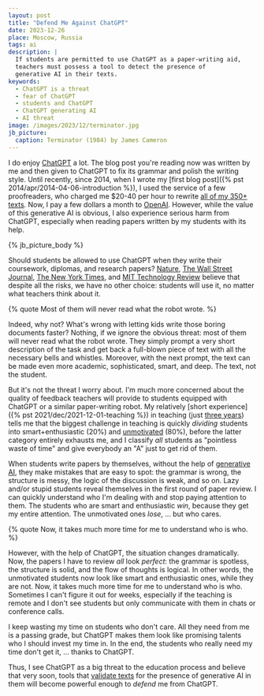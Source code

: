 ```yaml
---
layout: post
title: "Defend Me Against ChatGPT"
date: 2023-12-26
place: Moscow, Russia
tags: ai
description: |
  If students are permitted to use ChatGPT as a paper-writing aid, 
  teachers must possess a tool to detect the presence of 
  generative AI in their texts.
keywords:
  - ChatGPT is a threat
  - fear of ChatGPT
  - students and ChatGPT
  - ChatGPT generating AI
  - AI threat
image: /images/2023/12/terminator.jpg
jb_picture:
  caption: Terminator (1984) by James Cameron
---
```


I do enjoy [ChatGPT](https://en.wikipedia.org/wiki/ChatGPT) a lot. 
The blog post you're reading now was written by me and
then given to ChatGPT to fix its grammar and polish the writing style. Until
recently, since 2014, when I wrote my [first blog post]({% pst 2014/apr/2014-04-06-introduction %}), 
I used the service of a
few proofreaders, who charged me $20-40 per hour to rewrite 
[all of my 350+ texts](/contents.html). 
Now, I pay a few dollars a month to [OpenAI](https://openai.com/). However, while the value of
this generative AI is obvious, I also experience serious harm from ChatGPT,
especially when reading papers written by my students with its help.

<!--more-->

{% jb_picture_body %}

Should students be allowed to use ChatGPT when they write their coursework,
diplomas, and research papers?
[Nature](https://www.nature.com/articles/d41586-023-03507-3),
[The Wall Street Journal](https://www.wsj.com/tech/ai/teachers-ai-classroom-schools-678d7d84),
[The New York Times](https://www.nytimes.com/2023/02/02/learning/students-chatgpt.html), 
and
[MIT Technology Review](https://www.technologyreview.com/2023/04/06/1071059/chatgpt-change-not-destroy-education-openai/)
believe that despite all the risks, we have no other choice: students will use
it, no matter what teachers think about it.

{% quote Most of them will never read what the robot wrote. %}

Indeed, why not? What's wrong with letting kids write those boring documents
faster? Nothing, if we ignore the obvious threat: most of them will never read
what the robot wrote. They simply prompt a very short description of the task
and get back a full-blown piece of text with all the necessary bells and
whistles. Moreover, with the next prompt, the text can be made even more
academic, sophisticated, smart, and deep. The text, not the student.

But it's not the threat I worry about. I'm much more concerned about the quality
of feedback teachers will provide to students equipped with ChatGPT or a
similar paper-writing robot. My relatively [short experience]({% pst 2021/dec/2021-12-01-teaching %}) in teaching
(just [three years](/teaching.html)) tells me that the biggest challenge in teaching is quickly
_dividing_ students into smart+enthusiastic (20%) and 
[unmotivated](https://www.gcu.edu/blog/teaching-school-administration/myth-unmotivated-students) (80%), before
the latter category entirely exhausts me, and I classify _all_ students
as "pointless waste of time" and give everybody an "A" just to get rid of
them.

When students write papers by themselves, without the help of 
[generative AI](https://en.wikipedia.org/wiki/Generative_artificial_intelligence),
they make mistakes that are easy to spot: the grammar is wrong, the structure
is messy, the logic of the discussion is weak, and so on. Lazy and/or
stupid students reveal themselves in the first round of paper review. I
can quickly understand who I'm dealing with and stop paying attention to them.
The students who are smart and enthusiastic _win_, because they get my entire
attention. The unmotivated ones _lose_, ... but who cares.

{% quote Now, it takes much more time for me to understand who is who. %}

However, with the help of ChatGPT, the situation changes dramatically. Now, the
papers I have to review _all_ look _perfect_: the grammar is spotless, the
structure is solid, and the flow of thoughts is logical. In other words, the
unmotivated students now look like smart and enthusiastic ones, while they are
not. Now, it takes much more time for me to understand who is who. Sometimes I
can't figure it out for weeks, especially if the teaching is remote and I don't
see students but only communicate with them in chats or conference calls.

I keep wasting my time on students who don't care. All they need from me is a
passing grade, but ChatGPT makes them look like promising talents who I should
invest my time in. In the end, the students who really need my time don't get
it, ... thanks to ChatGPT.

Thus, I see ChatGPT as a big threat to the education process and believe that
very soon, tools that [validate texts](https://foundation.mozilla.org/en/blog/how-to-tell-chat-gpt-generated-text/) 
for the presence of generative AI in them
will become powerful enough to _defend_ me from ChatGPT.

